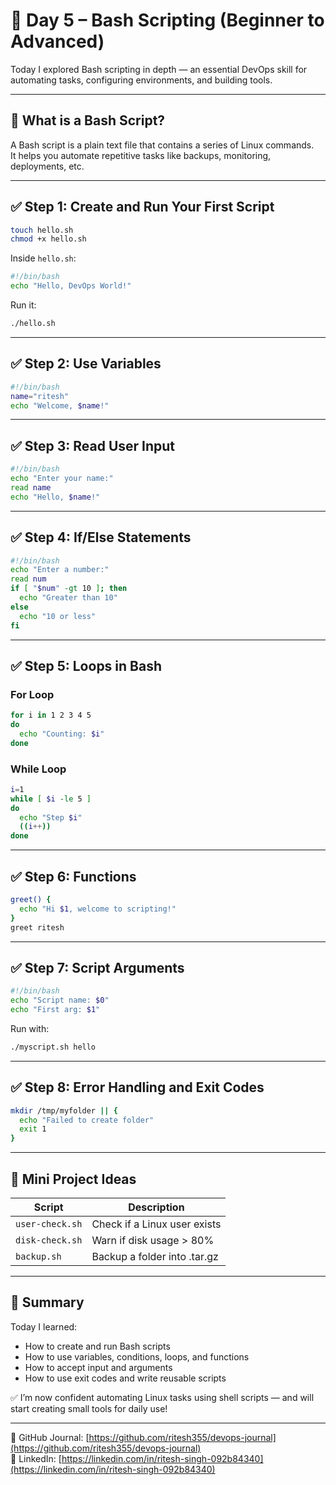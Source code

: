 # 🐚 Day 5 – Bash Scripting (Beginner to Advanced)

Today I explored Bash scripting in depth — an essential DevOps skill for automating tasks, configuring environments, and building tools.

---

## 🧠 What is a Bash Script?

A Bash script is a plain text file that contains a series of Linux commands.  
It helps you automate repetitive tasks like backups, monitoring, deployments, etc.

---

## ✅ Step 1: Create and Run Your First Script

```bash
touch hello.sh
chmod +x hello.sh
```

Inside `hello.sh`:

```bash
#!/bin/bash
echo "Hello, DevOps World!"
```

Run it:

```bash
./hello.sh
```

---

## ✅ Step 2: Use Variables

```bash
#!/bin/bash
name="ritesh"
echo "Welcome, $name!"
```

---

## ✅ Step 3: Read User Input

```bash
#!/bin/bash
echo "Enter your name:"
read name
echo "Hello, $name!"
```

---

## ✅ Step 4: If/Else Statements

```bash
#!/bin/bash
echo "Enter a number:"
read num
if [ "$num" -gt 10 ]; then
  echo "Greater than 10"
else
  echo "10 or less"
fi
```

---

## ✅ Step 5: Loops in Bash

### For Loop

```bash
for i in 1 2 3 4 5
do
  echo "Counting: $i"
done
```

### While Loop

```bash
i=1
while [ $i -le 5 ]
do
  echo "Step $i"
  ((i++))
done
```

---

## ✅ Step 6: Functions

```bash
greet() {
  echo "Hi $1, welcome to scripting!"
}
greet ritesh
```

---

## ✅ Step 7: Script Arguments

```bash
#!/bin/bash
echo "Script name: $0"
echo "First arg: $1"
```

Run with:

```bash
./myscript.sh hello
```

---

## ✅ Step 8: Error Handling and Exit Codes

```bash
mkdir /tmp/myfolder || {
  echo "Failed to create folder"
  exit 1
}
```

---

## 🔧 Mini Project Ideas

| Script | Description |
|--------|-------------|
| `user-check.sh` | Check if a Linux user exists |
| `disk-check.sh` | Warn if disk usage > 80% |
| `backup.sh` | Backup a folder into .tar.gz |

---

## 📘 Summary

Today I learned:
- How to create and run Bash scripts
- How to use variables, conditions, loops, and functions
- How to accept input and arguments
- How to use exit codes and write reusable scripts

✅ I’m now confident automating Linux tasks using shell scripts — and will start creating small tools for daily use!

---

🔗 GitHub Journal: [https://github.com/ritesh355/devops-journal](https://github.com/ritesh355/devops-journal)  
🔗 LinkedIn: [https://linkedin.com/in/ritesh-singh-092b84340](https://linkedin.com/in/ritesh-singh-092b84340)
